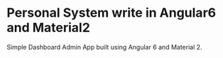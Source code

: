 # Personal System write in  Angular6 and Material2

Simple Dashboard Admin App built using Angular 6 and Material 2.
